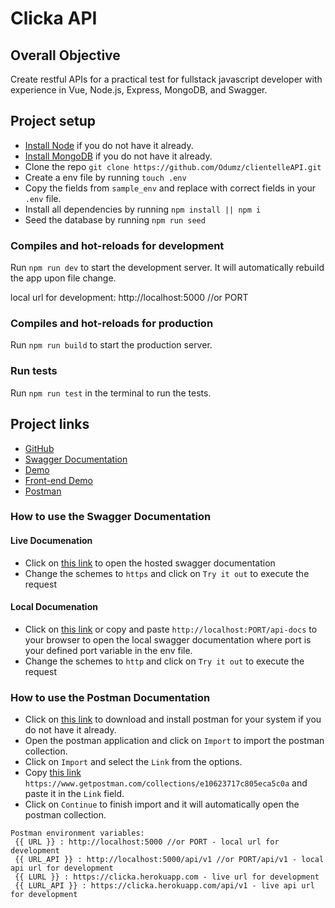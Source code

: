 # Clicka API

## Overall Objective
Create restful APIs for a practical test for fullstack javascript developer with experience in Vue, Node.js, Express, MongoDB, and Swagger.

## Project setup

- [Install Node](https://nodejs.org/en/download/) if you do not have it already.
- [Install MongoDB](https://docs.mongodb.com/manual/administration/install-community/) if you do not have it already.
- Clone the repo `git clone https://github.com/Odumz/clientelleAPI.git`
- Create a env file by running `touch .env`
- Copy the fields from `sample_env` and replace with correct fields in your `.env` file.
- Install all dependencies by running `npm install || npm i`
- Seed the database by running `npm run seed`

### Compiles and hot-reloads for development
Run `npm run dev` to start the development server. It will automatically rebuild the app upon file change.

local url for development: http://localhost:5000 //or PORT

### Compiles and hot-reloads for production
Run `npm run build` to start the production server.

### Run tests
Run `npm run test` in the terminal to run the tests.

## Project links
- [GitHub](https://github.com/Odumz/clientelleAPI.git)
- [Swagger Documentation](https://clicka.herokuapp.com/api-docs)
- [Demo](https://clicka.herokuapp.com)
- [Front-end Demo](https://clicka.vercel.app/)
- [Postman](https://www.getpostman.com/collections/e10623717c805eca5c0a)

### How to use the Swagger Documentation
#### Live Documenation
 - Click on [this link](https://clicka.herokuapp.com/api-docs) to open the hosted swagger documentation
 - Change the schemes to `https` and click on `Try it out` to execute the request

#### Local Documenation
 - Click on [this link](http://localhost:5000/api-docs) or copy and paste `http://localhost:PORT/api-docs` to your browser to open the local swagger documentation where port is your defined port variable in the env file.
 - Change the schemes to `http` and click on `Try it out` to execute the request

### How to use the Postman Documentation
 - Click on [this link](https://www.postman.com/downloads) to download and install postman for your system if you do not have it already.
 - Open the postman application and click on `Import` to import the postman collection. 
 - Click on `Import` and select the `Link` from the options.
 - Copy [this link](https://www.getpostman.com/collections/e10623717c805eca5c0a) `https://www.getpostman.com/collections/e10623717c805eca5c0a` and paste it in the `Link` field.
 - Click on `Continue` to finish import and it will automatically open the postman collection.
```
Postman environment variables:
 {{ URL }} : http://localhost:5000 //or PORT - local url for development
 {{ URL_API }} : http://localhost:5000/api/v1 //or PORT/api/v1 - local api url for development
 {{ LURL }} : https://clicka.herokuapp.com - live url for development
 {{ LURL_API }} : https://clicka.herokuapp.com/api/v1 - live api url for development
 ```